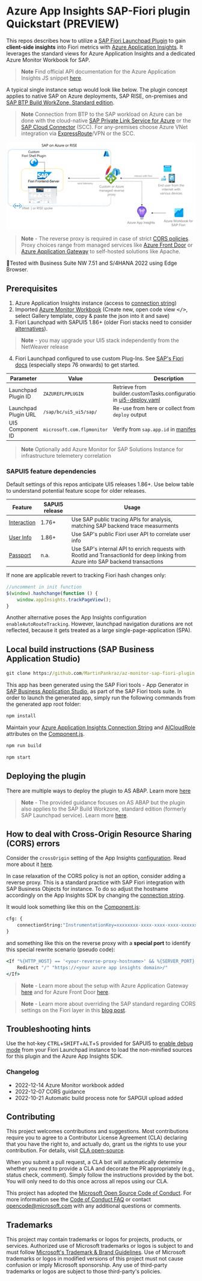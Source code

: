 # Azure App Insights SAP-Fiori plugin Quickstart (PREVIEW)

This repos describes how to utilize a [SAP Fiori Launchpad Plugin](https://assets.cdn.sap.com/sapcom/docs/2019/03/b2dff710-427d-0010-87a3-c30de2ffd8ff.pdf) to gain **client-side insights** into Fiori metrics with [Azure Application Insights](https://learn.microsoft.com/azure/azure-monitor/app/app-insights-overview?tabs=net). It leverages the standard views for Azure Application Insights and a dedicated Azure Monitor Workbook for SAP.

> **Note**
> Find official API documentation for the Azure Application Insights JS snippet [here](https://github.com/microsoft/ApplicationInsights-JS#snippet-setup-ignore-if-using-npm-setup).

A typical single instance setup would look like below. The plugin concept applies to native SAP on Azure deployments, SAP RISE, on-premises and [SAP BTP Build WorkZone, Standard edition](https://help.sap.com/docs/Launchpad_Service/8c8e1958338140699bd4811b37b82ece/9db48fa44f7e4c62a01bc74c82e74e07.html).

> **Note**
> Connection from BTP to the SAP workload on Azure can be done with the cloud-native [SAP Private Link Service for Azure](https://blogs.sap.com/2021/12/29/getting-started-with-btp-private-link-service-for-azure/) or the [SAP Cloud Connector](https://help.sap.com/docs/CP_CONNECTIVITY/cca91383641e40ffbe03bdc78f00f681/e6c7616abb5710148cfcf3e75d96d596.html) (SCC). For any-premises choose Azure VNet integration via [ExpressRoute](https://learn.microsoft.com/azure/expressroute/expressroute-introduction)/VPN or the SCC.

![Architecture overview](img/overview.png)

> **Note** - The reverse proxy is required in case of strict [CORS policies](https://github.com/microsoft/ApplicationInsights-SAP-Fiori-Plugin#how-to-deal-with-cross-origin-resource-sharing-cors-errors). Proxy choices range from managed services like [Azure Front Door](https://learn.microsoft.com/azure/frontdoor/front-door-overview) or [Azure Application Gateway](https://learn.microsoft.com/azure/application-gateway/overview) to self-hosted solutions like Apache.

🧪Tested with Business Suite NW 7.51 and S/4HANA 2022 using Edge Browser.

## Prerequisites

1. Azure Application Insights instance (access to [connection string](https://learn.microsoft.com/azure/azure-monitor/app/sdk-connection-string?tabs=net#find-your-connection-string))
2. Imported [Azure Monitor Workbook](Fiori-Performance-Analysis.workbook) (Create new, open code view <kbd></></kbd>, select Gallery template, copy & paste the json into it and save)
3. Fiori Launchpad with SAPUI5 1.86+ (older Fiori stacks need to consider [alternatives](#sapui5-feature-dependencies)).

> **Note** - you may upgrade your UI5 stack independently from the NetWeaver release

4. Fiori Launchpad configured to use custom Plug-Ins. See [SAP's Fiori docs](https://www.sap.com/documents/2019/03/b2dff710-427d-0010-87a3-c30de2ffd8ff.html) (especially steps 76 onwards) to get started.

| Parameter   | Value       | Description |
| ----------- | ----------- | ----------- |
| Launchpad Plugin ID      | `ZAZUREFLPPLUGIN`       | Retrieve from builder.customTasks.configuration.app.name in [ui5-deploy.yaml](ui5-deploy.yaml)       |
| Launchpad Plugin URL   | `/sap/bc/ui5_ui5/sap/`        | Re-use from here or collect from `npm run deploy` output        |
| UI5 Component ID   | `microsoft.com.flpmonitor`        | Verify from `sap.app.id` in [manifest.json](/webapp/manifest.json)        |

> **Note**
> Optionally add Azure Monitor for SAP Solutions Instance for infrastructure telemetery correlation

### SAPUI5 feature dependencies

Default settings of this repos anticipate UI5 releases 1.86+. Use below table to understand potential feature scope for older releases.

| Feature   | SAPUI5 release       | Usage |
| ----------- | ----------- | ----------- |
| [Interaction](https://sapui5.hana.ondemand.com/sdk/#/api/module:sap/ui/performance/trace/Interaction)  | 1.76+ | Use SAP public tracing APIs for analysis, matching SAP backend trace measurments |
| [User Info](https://sapui5.hana.ondemand.com/sdk/#/api/sap.ushell.services.UserInfo%23methods/Summary)  | 1.86+ | Use SAP's public Fiori user API to correlate user info |
| [Passport](https://help.sap.com/docs/ABAP_PLATFORM_NEW/468a97775123488ab3345a0c48cadd8f/a075ed88ef324261bca41813a6ac4a1c.html)  | n.a. | Use SAP's internal API to enrich requests with RootId and TransactionId for deep linking from Azure into SAP backend transactions |

If none are applicable revert to tracking Fiori hash changes only:

```javascript
//uncomment in init function
$(window).hashchange(function () {
    window.appInsights.trackPageView();
}
```

Another alternative poses the App Insights configuration `enableAutoRouteTracking`. However, launchpad navigation durations are not reflected, because it gets treated as a large single-page-application (SPA).

## Local build instructions (SAP Business Application Studio)

```cmd
git clone https://github.com/MartinPankraz/az-monitor-sap-fiori-plugin.git
```

This app has been generated using the SAP Fiori tools - App Generator in [SAP Business Application Studio](https://help.sap.com/docs/SAP%20Business%20Application%20Studio), as part of the SAP Fiori tools suite.  In order to launch the generated app, simply run the following commands from the generated app root folder:

```cmd
npm install
```

Maintain your [Azure Application Insights Connection String](https://learn.microsoft.com/azure/azure-monitor/app/sdk-connection-string?tabs=net#find-your-connection-string) and [AICloudRole](https://github.com/MartinPankraz/az-monitor-sap-fiori-plugin/blob/main/webapp/Component.js#L38) attributes on the [Component.js](https://github.com/MartinPankraz/az-monitor-sap-fiori-plugin/blob/main/webapp/Component.js#L36).

```cmd
npm run build
```

```cmd
npm start
```

## Deploying the plugin

There are multiple ways to deploy the plugin to AS ABAP. Learn more [here](documentation/DEPLOYMENT.md)

> **Note** - The provided guidance focuses on AS ABAP but the plugin also applies to the SAP Build Workzone, standard edition (formerly SAP Launchpad service). Learn more [here](https://developers.sap.com/tutorials/sapui5-fiori-cf-deploy.html).

## How to deal with Cross-Origin Resource Sharing (CORS) errors

Consider the `crossOrigin` setting of the App Insights [configuration](https://github.com/MartinPankraz/az-monitor-sap-fiori-plugin/blob/main/webapp/Component.js). Read more about it [here](https://learn.microsoft.com/azure/azure-monitor/app/javascript?tabs=snippet#configuration).

In case relaxation of the CORS policy is not an option, consider adding a reverse proxy. This is a standard practice with SAP Fiori integration with SAP Business Objects for instance. To do so adjust the hostname accordingly on the App Insights SDK by changing the [connection string](/webapp/Component.js#L40).

It would look something like this on the [Component.js](/webapp/Component.js#L40):

```cmd
cfg: { 
    connectionString:"InstrumentationKey=xxxxxxxx-xxxx-xxxx-xxxx-xxxxxxxxxxxx;IngestionEndpoint=https://<your-reverse-proxy-hostname>/v2/track"
}
```

and something like this on the reverse proxy with a **special port** to identify this special rewrite scenario (pseudo code):

```cmd
<If "%{HTTP_HOST} == '<your-reverse-proxy-hostname>' && %{SERVER_PORT} -eq 7777">
    Redirect "/" "https://<your azure app insights domain>/"
</If>
```

> **Note** - Learn more about the setup with Azure Application Gateway [here](https://learn.microsoft.com/azure/application-gateway/url-route-overview) and for Azure Front Door [here](https://learn.microsoft.com/azure/frontdoor/front-door-route-matching?pivots=front-door-standard-premium).

> **Note** - Learn more about overriding the SAP standard regarding CORS settings on the Fiori layer in this [blog post](https://blogs.sap.com/2022/08/02/embed-self-hosted-sap-fiori-launchpad-into-microsoft-teams/).

## Troubleshooting hints

Use the hot-key <kbd>CTRL</kbd>+<kbd>SHIFT</kbd>+<kbd>ALT</kbd>+<kbd>S</kbd> provided for SAPUI5 to [enable debug mode](https://sapui5.hana.ondemand.com/sdk/#/topic/c9b0f8cca852443f9b8d3bf8ba5626ab.html#loioc9b0f8cca852443f9b8d3bf8ba5626ab) from your Fiori Launchpad instance to load the non-minified sources for this plugin and the Azure App Insights SDK.

### Changelog

- 2022-12-14 Azure Monitor workbook added
- 2022-12-07 CORS guidance
- 2022-10-21 Automatic build process note for SAPGUI upload added

## Contributing

This project welcomes contributions and suggestions.  Most contributions require you to agree to a Contributor License Agreement (CLA) declaring that you have the right to, and actually do, grant us the rights to use your contribution. For details, visit [CLA open-source](https://cla.opensource.microsoft.com).

When you submit a pull request, a CLA bot will automatically determine whether you need to provide a CLA and decorate the PR appropriately (e.g., status check, comment). Simply follow the instructions provided by the bot. You will only need to do this once across all repos using our CLA.

This project has adopted the [Microsoft Open Source Code of Conduct](https://opensource.microsoft.com/codeofconduct/). For more information see the [Code of Conduct FAQ](https://opensource.microsoft.com/codeofconduct/faq/) or contact [opencode@microsoft.com](mailto:opencode@microsoft.com) with any additional questions or comments.

## Trademarks

This project may contain trademarks or logos for projects, products, or services. Authorized use of Microsoft 
trademarks or logos is subject to and must follow [Microsoft's Trademark & Brand Guidelines](https://www.microsoft.com/legal/intellectualproperty/trademarks/usage/general). Use of Microsoft trademarks or logos in modified versions of this project must not cause confusion or imply Microsoft sponsorship. Any use of third-party trademarks or logos are subject to those third-party's policies.
